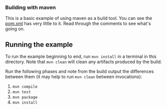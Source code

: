 ### Building with maven

This is a basic example of using maven as a build tool.  You can see the [pom.xml](pom.xml) has very little to it.  Read through the comments to see what's going on.

## Running the example
To run the example beginning to end, run `mvn install` in a terminal in this directory.  Note that `mvn clean` will clean any artifacts produced by the build.

Run the following phases and note from the build output the differences between them (it may help to run `mvn clean` between invocations):
1. `mvn compile`
2. `mvn test`
3. `mvn package`
4. `mvn install`
